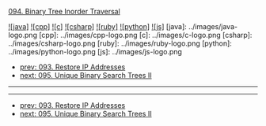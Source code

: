 [094. Binary Tree Inorder Traversal](https://leetcode.com/problems/binary-tree-inorder-traversal/)

[![java]](../java/094-binary-tree-inorder-traversal.md)
[![cpp]](../cpp/094-binary-tree-inorder-traversal.md)
[![c]](../c/094-binary-tree-inorder-traversal.md)
[![csharp]](../csharp/094-binary-tree-inorder-traversal.md)
[![ruby]](../ruby/094-binary-tree-inorder-traversal.md)
[![python]](../python/094-binary-tree-inorder-traversal.md)
[![js]](../js/094-binary-tree-inorder-traversal.md)
[java]: ../images/java-logo.png
[cpp]: ../images/cpp-logo.png
[c]: ../images/c-logo.png
[csharp]: ../images/csharp-logo.png
[ruby]: ../images/ruby-logo.png
[python]: ../images/python-logo.png
[js]: ../images/js-logo.png

- [prev: 093. Restore IP Addresses](093-restore-ip-addresses.md)
- [next: 095. Unique Binary Search Trees II](095-unique-binary-search-trees-ii.md)

---



---

- [prev: 093. Restore IP Addresses](093-restore-ip-addresses.md)
- [next: 095. Unique Binary Search Trees II](095-unique-binary-search-trees-ii.md)
